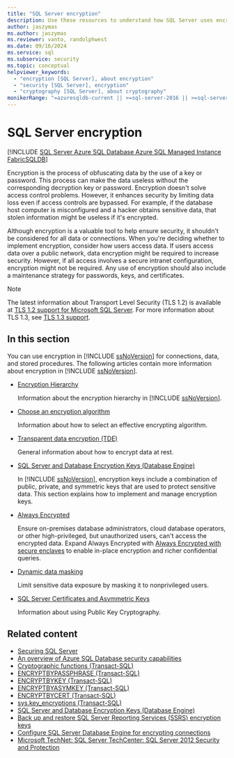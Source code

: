 ```yaml
---
title: "SQL Server encryption"
description: Use these resources to understand how SQL Server uses encryption to enhance security for your databases.
author: jaszymas
ms.author: jaszymas
ms.reviewer: vanto, randolphwest
ms.date: 09/16/2024
ms.service: sql
ms.subservice: security
ms.topic: conceptual
helpviewer_keywords:
  - "encryption [SQL Server], about encryption"
  - "security [SQL Server], encryption"
  - "cryptography [SQL Server], about cryptography"
monikerRange: "=azuresqldb-current || >=sql-server-2016 || >=sql-server-linux-2017 || =azuresqldb-mi-current || =fabric"
---
```

# SQL Server encryption

[!INCLUDE [SQL Server Azure SQL Database Azure SQL Managed Instance FabricSQLDB](../../../includes/applies-to-version/sql-asdb-asdbmi-fabricsqldb.md)]

Encryption is the process of obfuscating data by the use of a key or password. This process can make the data useless without the corresponding decryption key or password. Encryption doesn't solve access control problems. However, it enhances security by limiting data loss even if access controls are bypassed. For example, if the database host computer is misconfigured and a hacker obtains sensitive data, that stolen information might be useless if it's encrypted.

Although encryption is a valuable tool to help ensure security, it shouldn't be considered for all data or connections. When you're deciding whether to implement encryption, consider how users access data. If users access data over a public network, data encryption might be required to increase security. However, if all access involves a secure intranet configuration, encryption might not be required. Any use of encryption should also include a maintenance strategy for passwords, keys, and certificates.

> [!NOTE]  
> The latest information about Transport Level Security (TLS 1.2) is available at [TLS 1.2 support for Microsoft SQL Server](/troubleshoot/sql/database-engine/connect/tls-1-2-support-microsoft-sql-server). For more information about TLS 1.3, see [TLS 1.3 support](../networking/tls-1-3.md).

## In this section

You can use encryption in [!INCLUDE [ssNoVersion](../../../includes/ssnoversion-md.md)] for connections, data, and stored procedures. The following articles contain more information about encryption in [!INCLUDE [ssNoVersion](../../../includes/ssnoversion-md.md)].

- [Encryption Hierarchy](encryption-hierarchy.md)

  Information about the encryption hierarchy in [!INCLUDE [ssNoVersion](../../../includes/ssnoversion-md.md)].

- [Choose an encryption algorithm](choose-an-encryption-algorithm.md)

  Information about how to select an effective encrypting algorithm.

- [Transparent data encryption (TDE)](transparent-data-encryption.md)

  General information about how to encrypt data at rest.

- [SQL Server and Database Encryption Keys (Database Engine)](sql-server-and-database-encryption-keys-database-engine.md)

  In [!INCLUDE [ssNoVersion](../../../includes/ssnoversion-md.md)], encryption keys include a combination of public, private, and symmetric keys that are used to protect sensitive data. This section explains how to implement and manage encryption keys.

- [Always Encrypted](always-encrypted-database-engine.md)

  Ensure on-premises database administrators, cloud database operators, or other high-privileged, but unauthorized users, can't access the encrypted data. Expand Always Encrypted with [Always Encrypted with secure enclaves](always-encrypted-enclaves.md) to enable in-place encryption and richer confidential queries.

- [Dynamic data masking](../dynamic-data-masking.md)

  Limit sensitive data exposure by masking it to nonprivileged users.

- [SQL Server Certificates and Asymmetric Keys](../sql-server-certificates-and-asymmetric-keys.md)

  Information about using Public Key Cryptography.

## Related content

- [Securing SQL Server](../securing-sql-server.md)
- [An overview of Azure SQL Database security capabilities](/azure/sql-database/sql-database-security-overview)
- [Cryptographic functions (Transact-SQL)](../../../t-sql/functions/cryptographic-functions-transact-sql.md)
- [ENCRYPTBYPASSPHRASE (Transact-SQL)](../../../t-sql/functions/encryptbypassphrase-transact-sql.md)
- [ENCRYPTBYKEY (Transact-SQL)](../../../t-sql/functions/encryptbykey-transact-sql.md)
- [ENCRYPTBYASYMKEY (Transact-SQL)](../../../t-sql/functions/encryptbyasymkey-transact-sql.md)
- [ENCRYPTBYCERT (Transact-SQL)](../../../t-sql/functions/encryptbycert-transact-sql.md)
- [sys.key_encryptions (Transact-SQL)](../../system-catalog-views/sys-key-encryptions-transact-sql.md)
- [SQL Server and Database Encryption Keys (Database Engine)](sql-server-and-database-encryption-keys-database-engine.md)
- [Back up and restore SQL Server Reporting Services (SSRS) encryption keys](../../../reporting-services/install-windows/ssrs-encryption-keys-back-up-and-restore-encryption-keys.md)
- [Configure SQL Server Database Engine for encrypting connections](../../../database-engine/configure-windows/configure-sql-server-encryption.md)
- [Microsoft TechNet: SQL Server TechCenter: SQL Server 2012 Security and Protection](https://download.microsoft.com/download/8/F/A/8FABACD7-803E-40FC-ADF8-355E7D218F4C/SQL_Server_2012_Security_Best_Practice_Whitepaper_Apr2012.docx)
